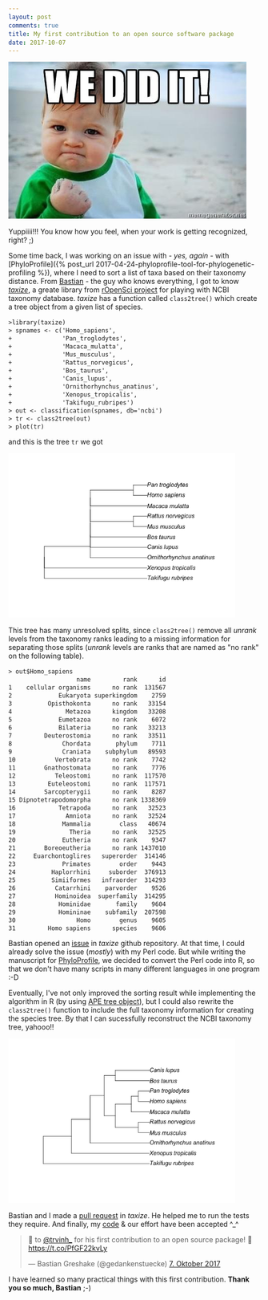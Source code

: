 ```yaml
---
layout: post
comments: true
title: My first contribution to an open source software package
date: 2017-10-07
---
```


<img src="/images/we_did_it.jpg" class="fit image">

Yuppiiii!!! You know how you feel, when your work is getting recognized, right? ;)

Some time back, I was working on an issue with *- yes, again -* with [PhyloProfile]({% post_url 2017-04-24-phyloprofile-tool-for-phylogenetic-profiling %}), where I need to sort a list of taxa based on their taxonomy distance. From [Bastian](https://twitter.com/gedankenstuecke) - the guy who knows everything, I got to know [*taxize*](https://github.com/ropensci/taxize), a greate library from [rOpenSci project](https://ropensci.github.io) for playing with NCBI taxonomy database. *taxize* has a function called `class2tree()` which create a tree object from a given list of species.

```{r}
>library(taxize)
> spnames <- c('Homo_sapiens',
+              'Pan_troglodytes',
+              'Macaca_mulatta',
+              'Mus_musculus',
+              'Rattus_norvegicus',
+              'Bos_taurus',
+              'Canis_lupus',
+              'Ornithorhynchus_anatinus',
+              'Xenopus_tropicalis',
+              'Takifugu_rubripes')
> out <- classification(spnames, db='ncbi')
> tr <- class2tree(out)
> plot(tr)
```
and this is the tree `tr` we got

<img src="/images/taxize/tree_orig.png" style="width:454px;height:328px;">

This tree has many unresolved splits, since `class2tree()` remove all *unrank* levels from the taxonomy ranks leading to a missing information for separating those splits (*unrank* levels are ranks that are named as "no rank" on the following table).

```{r}
> out$Homo_sapiens
                   name         rank      id
1    cellular organisms      no rank  131567
2             Eukaryota superkingdom    2759
3          Opisthokonta      no rank   33154
4               Metazoa      kingdom   33208
5             Eumetazoa      no rank    6072
6             Bilateria      no rank   33213
7         Deuterostomia      no rank   33511
8              Chordata       phylum    7711
9              Craniata    subphylum   89593
10           Vertebrata      no rank    7742
11        Gnathostomata      no rank    7776
12           Teleostomi      no rank  117570
13         Euteleostomi      no rank  117571
14        Sarcopterygii      no rank    8287
15 Dipnotetrapodomorpha      no rank 1338369
16            Tetrapoda      no rank   32523
17              Amniota      no rank   32524
18             Mammalia        class   40674
19               Theria      no rank   32525
20             Eutheria      no rank    9347
21        Boreoeutheria      no rank 1437010
22     Euarchontoglires   superorder  314146
23             Primates        order    9443
24          Haplorrhini     suborder  376913
25          Simiiformes   infraorder  314293
26           Catarrhini    parvorder    9526
27           Hominoidea  superfamily  314295
28            Hominidae       family    9604
29            Homininae    subfamily  207598
30                 Homo        genus    9605
31         Homo sapiens      species    9606
```
Bastian opened an [issue](https://github.com/ropensci/taxize/issues/611#issuecomment-328168051) in *taxize* github repository. At that time, I could already solve the issue (*mostly*) with my Perl code. But while writing the manuscript for [PhyloProfile](https://f1000research.com/posters/6-1782), we decided to convert the Perl code into R, so that we don't have many scripts in many different languages in one program :-D

Eventually, I've not only improved the sorting result while implementing the algorithm in R (by using [APE tree object](https://www.rdocumentation.org/packages/ape/versions/4.1)), but I could also rewrite the `class2tree()` function to include the full taxonomy information for creating the species tree. By that I can sucessfully reconstruct the NCBI taxonomy tree, yahooo!!

<img src="/images/taxize/tree_mod.png" style="width:454px;height:328px;">

Bastian and I made a [pull request](https://github.com/ropensci/taxize/pull/634) in *taxize*. He helped me to run the tests they require. And finally, my [code](https://gist.github.com/trvinh/6208c21b409a776892a37333a686387b) & our effort have been accepted ^_^

<blockquote class="twitter-tweet" data-lang="de"><p lang="en" dir="ltr">🎉 to <a href="https://twitter.com/trvinh_?ref_src=twsrc%5Etfw">@trvinh_</a> for his first contribution to an open source package! 🍾 <a href="https://t.co/PfGF22kvLy">https://t.co/PfGF22kvLy</a></p>&mdash; Bastian Greshake (@gedankenstuecke) <a href="https://twitter.com/gedankenstuecke/status/916569912851812353?ref_src=twsrc%5Etfw">7. Oktober 2017</a></blockquote> <script async src="//platform.twitter.com/widgets.js" charset="utf-8"></script>

I have learned so many practical things with this first contribution. **Thank you so much, Bastian** ;-)
